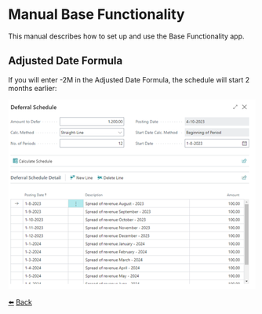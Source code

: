 # Manual Base Functionality
This manual describes how to set up and use the Base Functionality app.

## Adjusted Date Formula
If you will enter -2M in the Adjusted Date Formula, the schedule will start 2 months earlier:

![Straight Line Calculation Method](../images/adjusted-date-formula/adjusted-date-formula.png)

[:arrow_left:](../README.md) [Back](../README.md)